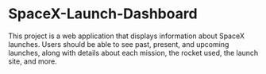 # SpaceX-Launch-Dashboard
This project is a web application that displays information about SpaceX launches. Users should be able to see past, present, and upcoming launches, along with details about each mission, the rocket used, the launch site, and more.
